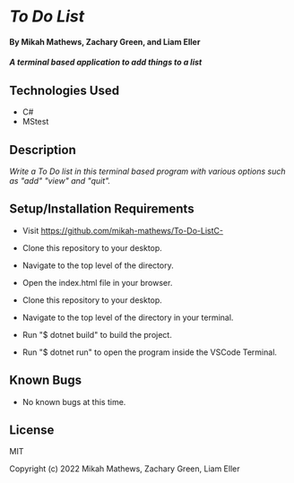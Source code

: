 # _To Do List_

#### By Mikah Mathews, Zachary Green, and Liam Eller

#### _A terminal based application to add things to a list_

## Technologies Used

* C#
* MStest

## Description

_Write a To Do list in this terminal based program with various options such as "add" "view" and "quit"._

## Setup/Installation Requirements

* Visit https://github.com/mikah-mathews/To-Do-ListC-
* Clone this repository to your desktop.
* Navigate to the top level of the directory.
* Open the index.html file in your browser.

* Clone this repository to your desktop.
* Navigate to the top level of the directory in your terminal.
* Run "$ dotnet build" to build the project.
* Run "$ dotnet run" to open the program inside the VSCode Terminal.

## Known Bugs

* No known bugs at this time.

## License

MIT

Copyright (c) 2022 Mikah Mathews, Zachary Green, Liam Eller  